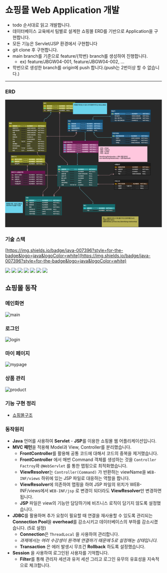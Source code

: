 # 쇼핑몰 Web Application 개발

- todo 순서대로 읽고 개발합니다.
- 데이터베이스 교육에서 팀별로 설계한 쇼핑몰 ERD를 기반으로 Application을 구현합니다.
- 모든 기능은 Servlet/JSP 환경에서 구현합니다
- git clone 후 구현합니다.
- main branch를 기준으로 feature/{학번} branch를 생성하여 진행합니다.
    - ex) feature/JBGW04-001, feature/JBGW04-002, …
- 학번으로 생성한 branch를 origin에 push 합니다.(push는 2번이상 할 수 없습니다.)

---

### ERD

![er.png](resources/er.png)

### 기술 스택

[https://img.shields.io/badge/java-007396?style=for-the-badge&logo=java&logoColor=white](https://img.shields.io/badge/java-007396?style=for-the-badge&logo=java&logoColor=white)

<img src="[https://img.shields.io/badge/javascript-F7DF1E?style=for-the-badge&logo=javascript&logoColor=black](https://img.shields.io/badge/javascript-F7DF1E?style=for-the-badge&logo=javascript&logoColor=black)">

<img src="[https://img.shields.io/badge/mysql-4479A1?style=for-the-badge&logo=mysql&logoColor=white](https://img.shields.io/badge/mysql-4479A1?style=for-the-badge&logo=mysql&logoColor=white)">

<img src="[https://img.shields.io/badge/Maven-C71A36?style=for-the-badge&logo=apache-maven&logoColor=white](https://img.shields.io/badge/Maven-C71A36?style=for-the-badge&logo=apache-maven&logoColor=white)">

<img src="[https://img.shields.io/badge/Apache_Tomcat-F8DC75?style=for-the-badge&logo=apache-tomcat&logoColor=black](https://img.shields.io/badge/Apache_Tomcat-F8DC75?style=for-the-badge&logo=apache-tomcat&logoColor=black)">

<img src="[https://img.shields.io/badge/git-F05032?style=for-the-badge&logo=git&logoColor=white](https://img.shields.io/badge/git-F05032?style=for-the-badge&logo=git&logoColor=white)">

<img src="[https://img.shields.io/badge/github-181717?style=for-the-badge&logo=github&logoColor=white](https://img.shields.io/badge/github-181717?style=for-the-badge&logo=github&logoColor=white)">

<img src="[https://img.shields.io/badge/JSP-007396?style=for-the-badge&logo=java&logoColor=white](https://img.shields.io/badge/JSP-007396?style=for-the-badge&logo=java&logoColor=white)">


    

## 쇼핑몰 동작

### 메인화면
![main](https://github.com/UNGGU0704/nhnacademy-study/assets/130115689/fa1cb9d8-d77f-4879-9e9c-e4d403b18923)

### 로그인 
![login](https://github.com/UNGGU0704/nhnacademy-study/assets/130115689/b550f8cf-f044-4c79-b39a-d1fb6598f366)

### 마이 페이지 
![mypage](https://github.com/UNGGU0704/nhnacademy-study/assets/130115689/89b8217c-37e2-4402-adbe-4d795d94ce92)

### 상품 관리
![product](https://github.com/UNGGU0704/nhnacademy-study/assets/130115689/5ce922ba-c0fb-4070-a8d4-403b023e4762)


### 기능 구현 정리 
- [쇼핑몰구조](https://github.com/UNGGU0704/nhnacademy-study/blob/main/project/docs/%EC%87%BC%ED%95%91%EB%AA%B0%20%EA%B5%AC%EC%A1%B0.md)

### 동작원리

- **Java** 언어를 사용하여 **Servlet** - **JSP**를 이용한 쇼핑몰 웹 어플리케이션입니다.
- **MVC 패턴**을 적용해 Model과 View, Controller를 분리했습니다.
    - **FrontController**를 활용해 공통 코드에 대해서 코드의 중복을 제거했습니다.
    - **FrontController** 에서 매번 Command 객체를 생성하는 것을 `Controller Factroy`와 `@WebServlet` 를 통한 맵핑으로 최적화했습니다.
    - **ViewResolver**는 `Controller(Command)` 가 반환하는 viewName을 `WEB-INF/views` 하위에 있는 JSP 파일로 대응하는 역할을 합니다.
    - **ViewResolver**에 의존하여 맵핑을 하여 JSP 파일의 위치가 WEB-INF/views에서 `WEB-INF/jsp` 로 변경이 되더라도 **ViewResolver**만 변경하면 됩니다.
    - **JSP** 파일은 view의 기능만 담당하기에 비즈니스 로직이 담기지 않도록 설정했습니다.
- **JDBC**를 활용하며 추가 요청이 필요할 때 연결을 재사용할 수 있도록 관리되는 **Connection Pool**을 **overhead**를 감소시키고 데이터베이스의 부하를 감소시켰습니다. (5로 설정)
    - **Connection**은 `ThreadLocal` 을 사용하여 관리합니다.
    - *과제에서는 여러 수강생이 원격에 연결하기 때문에 5로 설정해논 상태입니다.*
    - **Transaction** 은 에러 발생시 무조건 **Rollback** 하도록 설정했습니다.
- **Session** 을 사용하여 로그인된 사용자를 기억합니다.
    - **Filter**를 통해 관리자 세션과 유저 세션 그리고 로그인 유무의 유효성을 지속적으로 체크합니다.
